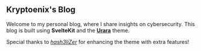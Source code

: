 ## Kryptoenix's Blog

Welcome to my personal blog, where I share insights on cybersecurity. This blog is built using **SvelteKit** and the [**Urara**](https://github.com/importantimport/urara) theme.

Special thanks to [*hash3liZer*](https://github.com/hash3liZer) for enhancing the theme with extra features!
